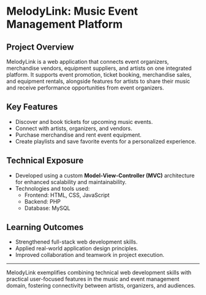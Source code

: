 # MelodyLink: Music Event Management Platform

## Project Overview

MelodyLink is a web application that connects event organizers, merchandise vendors, equipment suppliers, and artists on one integrated platform. It supports event promotion, ticket booking, merchandise sales, and equipment rentals, alongside features for artists to share their music and receive performance opportunities from event organizers.

## Key Features

- Discover and book tickets for upcoming music events.  
- Connect with artists, organizers, and vendors.  
- Purchase merchandise and rent event equipment.  
- Create playlists and save favorite events for a personalized experience.

## Technical Exposure

- Developed using a custom **Model-View-Controller (MVC)** architecture for enhanced scalability and maintainability.  
- Technologies and tools used:  
  - Frontend: HTML, CSS, JavaScript  
  - Backend: PHP  
  - Database: MySQL

## Learning Outcomes

- Strengthened full-stack web development skills.  
- Applied real-world application design principles.  
- Improved collaboration and teamwork in project execution.

---

MelodyLink exemplifies combining technical web development skills with practical user-focused features in the music and event management domain, fostering connectivity between artists, organizers, and audiences.
